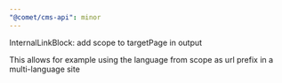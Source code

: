 ```yaml
---
"@comet/cms-api": minor
---
```


InternalLinkBlock: add scope to targetPage in output

This allows for example using the language from scope as url prefix in a multi-language site
